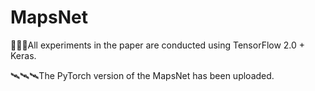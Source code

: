 # MapsNet
🚀🚀🚀All experiments in the paper are conducted using TensorFlow 2.0 + Keras.

🛰🛰🛰The PyTorch version of the MapsNet has been uploaded. 
